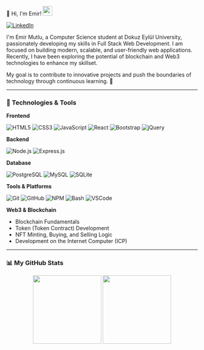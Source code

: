 👋 Hi, I'm Emir! <img src="https://media.giphy.com/media/hvRJCLFzcasrR4ia7z/giphy.gif" width="25px">

<a href="https://www.linkedin.com/in/emir-mutlu-9bb136254/" target="_blank">
<img src="https://img.shields.io/badge/LinkedIn-0077B5?style=for-the-badge&logo=linkedin&logoColor=white" alt="LinkedIn"/>
</a>

I'm Emir Mutlu, a Computer Science student at Dokuz Eylül University, passionately developing my skills in Full Stack Web Development. I am focused on building modern, scalable, and user-friendly web applications. Recently, I have been exploring the potential of blockchain and Web3 technologies to enhance my skillset.

My goal is to contribute to innovative projects and push the boundaries of technology through continuous learning. 🚀

---

### 🚀 Technologies & Tools

**Frontend**

<p>
<img src="https://img.shields.io/badge/HTML5-E34F26?style=for-the-badge&logo=html5&logoColor=white" alt="HTML5"/>
<img src="https://img.shields.io/badge/CSS3-1572B6?style=for-the-badge&logo=css3&logoColor=white" alt="CSS3"/>
<img src="https://img.shields.io/badge/JavaScript-F7DF1E?style=for-the-badge&logo=javascript&logoColor=black" alt="JavaScript"/>
<img src="https://img.shields.io/badge/React-20232A?style=for-the-badge&logo=react&logoColor=61DAFB" alt="React"/>
<img src="https://img.shields.io/badge/Bootstrap-563D7C?style=for-the-badge&logo=bootstrap&logoColor=white" alt="Bootstrap"/>
<img src="https://img.shields.io/badge/jQuery-0769AD?style=for-the-badge&logo=jquery&logoColor=white" alt="jQuery"/>
</p>

**Backend**

<p>
<img src="https://img.shields.io/badge/Node.js-339933?style=for-the-badge&logo=nodedotjs&logoColor=white" alt="Node.js"/>
<img src="https://img.shields.io/badge/Express.js-000000?style=for-the-badge&logo=express&logoColor=white" alt="Express.js"/>
</p>

**Database**

<p>
<img src="https://img.shields.io/badge/PostgreSQL-316192?style=for-the-badge&logo=postgresql&logoColor=white" alt="PostgreSQL"/>
<img src="https://img.shields.io/badge/MySQL-4479A1?style=for-the-badge&logo=mysql&logoColor=white" alt="MySQL"/>
<img src="https://img.shields.io/badge/SQLite-003B57?style=for-the-badge&logo=sqlite&logoColor=white" alt="SQLite"/>
</p>

**Tools & Platforms**

<p>
<img src="https://img.shields.io/badge/Git-F05032?style=for-the-badge&logo=git&logoColor=white" alt="Git"/>
<img src="https://img.shields.io/badge/GitHub-100000?style=for-the-badge&logo=github&logoColor=white" alt="GitHub"/>
<img src="https://img.shields.io/badge/NPM-CB3837?style=for-the-badge&logo=npm&logoColor=white" alt="NPM"/>
<img src="https://img.shields.io/badge/GNU%20Bash-4EAA25?style=for-the-badge&logo=gnubash&logoColor=white" alt="Bash"/>
<img src="https://img.shields.io/badge/Visual_Studio_Code-0078D4?style=for-the-badge&logo=visual%20studio%20code&logoColor=white" alt="VSCode"/>
</p>

**Web3 & Blockchain**

<ul>
<li>Blockchain Fundamentals</li>
<li>Token (Token Contract) Development</li>
<li>NFT Minting, Buying, and Selling Logic</li>
<li>Development on the Internet Computer (ICP)</li>
</ul>

---

### 📊 My GitHub Stats

<p align="center">
<img height="180em" src="https://github-readme-stats.vercel.app/api?username=emir-mutlu&show_icons=true&theme=dracula&count_private=true"/>
<img height="180em" src="https://github-readme-stats.vercel.app/api/top-langs/?username=emir-mutlu&layout=compact&langs_count=8&theme=dracula"/>
</p>
